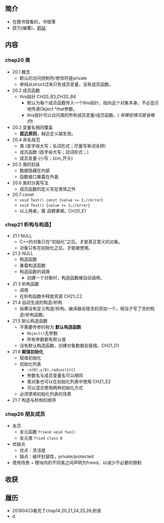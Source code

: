##  简介
+ 在图书馆看的，书很薄
+ 邵力(编著)，[网站](www.afanihao.cn)

##  内容
###  chap20 类
+ 20.1 概念
	+ 默认的访问控制符/修饰符是private
	+ 单纯从struct过来只有成员变量，没有成员函数。
+ 20.2 成员函数
	+ this指针 CH20_B3,CH20_B4
		+ 默认为每个成员函数传入一个this指针，指向这个对象本身，不必显示地传递Object *that参数。
		+ this指针可以访问类的所有成员变量/成员函数。( *有哪些情况是省略的*)
+ 20.3 变量名相同覆盖
	+ **就近原则**，越近定义越生效。
+ 20.4 命名规范
	+ 类 (首字母大写；名词形式；尽量写单词全拼)
	+ 成员函数 (首字母大写；动词形式；)
	+ 成员变量 (小写；以m_开头)
+ 20.5 类的封装
	+ 数据隐藏在内部
	+ 函数接口暴露在外面
+ 20.6 类的分离写法
	+ 成员函数的定义写在类体之外
+ 20.7 const
	+ `void Test() const {value += 1;//error}`
	+ `void Test() {value += 1;//error}`
	+ 以上两者，算 *函数重载*。CH20_E1

###  chap21 析构与构造】
+ 21.1 NULL
	+ C++的对象只在“初始化”之后，才是真正意义的对象。
	+ 对象只有在初始化之后，才能被使用。
+ 21.2 NULL
	+ 构造函数
	+ 重载构造函数
	+ 构造函数的调用
		+ 创建一个对象时，构造函数被自动调用。
+ 21.3 析构函数
	+ 调用
	+ 在析构函数中释放资源 CH21_C2
+ 21.4 自动生成的构造/析构
	+ 如果没有定义构造/析构，编译器会隐含的添加一个，相当于写了空的构造/析构函数。
+ 21.5 默认构造函数
	+ 不需要传参的称为 **默认构造函数**	
		+ `Object()`无参数
		+ 所有参数都有默认值
	+ 没有默认构造函数，创建对象数据会报错。CH21_D1
+ 21.6 **赋值初始化**
	+ 赋值初始化
	+ 初始化列表
		+ `:x(0),y(0),radius(1){}`
		+ 参数名与成员变量名可以相同
		+ 类对象也可以在初始化列表中使用 CH21_E2
		+ 可以混合使用两种初始化方式
	+ 必须使用初始化列表的场景
+ 21.7 构造与析构的顺序

###  chap26 朋友成员
+ 友员
	+ 友元函数 `friend void fun()`
	+ 友元类    `frind class B`
+ 优缺点
	+ 优点：灵活度
	+ 缺点：破坏封装性，private/protected
+ 使用场景
		+ 模块内的不同类之间声明为friend，以减少不必要的限制

##  收获


##  履历
+ 20160423看完了chap14,20,21,24,25,26,附录
+ d